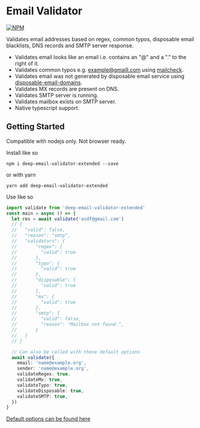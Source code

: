 # Email Validator

[![NPM](https://nodei.co/npm/deep-email-validator-extended.png)](https://nodei.co/npm/deep-email-validator-extended/)

Validates email addresses based on regex, common typos, disposable email blacklists, DNS records and SMTP server response.

- Validates email looks like an email i.e. contains an "@" and a "." to the right of it.
- Validates common typos e.g. example@gmaill.com using [mailcheck](https://github.com/mailcheck/mailcheck).
- Validates email was not generated by disposable email service using [disposable-email-domains](https://github.com/ivolo/disposable-email-domains).
- Validates MX records are present on DNS.
- Validates SMTP server is running.
- Validates mailbox exists on SMTP server.
- Native typescript support.



## Getting Started

Compatible with nodejs only. Not browser ready.

Install like so

```
npm i deep-email-validator-extended --save
```

or with yarn

```
yarn add deep-email-validator-extended
```

Use like so

```typescript
import validate from 'deep-email-validator-extended'
const main = async () => {
  let res = await validate('asdf@gmail.com')
  // {
  //   "valid": false,
  //   "reason": "smtp",
  //   "validators": {
  //       "regex": {
  //         "valid": true
  //       },
  //       "typo": {
  //         "valid": true
  //       },
  //       "disposable": {
  //         "valid": true
  //       },
  //       "mx": {
  //         "valid": true
  //       },
  //       "smtp": {
  //         "valid": false,
  //         "reason": "Mailbox not found.",
  //       }
  //   }
  // }

  // Can also be called with these default options
  await validate({
    email: 'name@example.org',
    sender: 'name@example.org',
    validateRegex: true,
    validateMx: true,
    validateTypo: true,
    validateDisposable: true,
    validateSMTP: true,
  })
}
```

[Default options can be found here](https://github.com/meabed/deep-email-validator-extended/blob/master/src/options/options.ts#L1)
